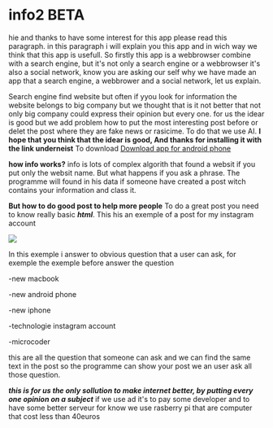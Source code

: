 # info2 BETA
hie and thanks to have some interest for this app please read this paragraph. in this paragraph i will explain you this app and in wich way we think that this app is usefull.
So firstly this app is a webbrowser combine with a search engine, but it's not only a search engine or a webbrowser it's also a social network, know you are asking our self why we have made an app that a search engine, a webbrower and a social network, let us explain.

Search engine find website but often if yyou look for information the website belongs to big company but we thought that is it not better that not only big company could express their opinion but every one. for us the idear is good but we add problem how to put the most interesting post before or delet the post where they are fake news or rasicime. To do that we use AI.
**I hope that you think that the idear is good, And thanks for installing it with the link underneist**
 To download
 <a href="https://github.com/Neo0698/info2/raw/master/app-release.apk">Download app for android phone</a>


**how info works?**
info is lots of complex algorith that found a websit if you put only the websit name. But what happens if you ask a phrase. The programme will found in his data if someone have created a post witch contains your information and class it.

**But how to do good post to help more people**
To do a great post you need to know really basic ***html***. This his an exemple of a post for my instagram account

<image src="https://github.com/Neo0698/info2/blob/master/html.PNG">


In this exemple i answer to obvious question that a user can ask, for exemple the exemple before answer the question
  <p>-new macbook</p>
  <p>-new android phone</p>
  <p>-new iphone</p>
  <p>-technologie instagram account</p>
  <p>-microcoder</p>
this are all the question that someone can ask and we can find the same text in the post so the programme can show your post we an user ask all those question.

***this is for us the only sollution to make internet better, by putting every one opinion on a subject***
if we use ad it's to pay some developer and to have some better serveur for know we use rasberry pi that are computer that cost less than 40euros
